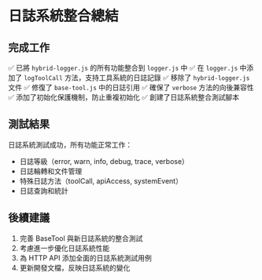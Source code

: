 # 日誌系統整合總結

## 完成工作

✅ 已將 `hybrid-logger.js` 的所有功能整合到 `logger.js` 中
✅ 在 `logger.js` 中添加了 `logToolCall` 方法，支持工具系統的日誌記錄
✅ 移除了 `hybrid-logger.js` 文件
✅ 修復了 `base-tool.js` 中的日誌引用
✅ 確保了 `verbose` 方法的向後兼容性
✅ 添加了初始化保護機制，防止重複初始化
✅ 創建了日誌系統整合測試腳本

## 測試結果

日誌系統測試成功，所有功能正常工作：

- 日誌等級（error, warn, info, debug, trace, verbose）
- 日誌輪轉和文件管理
- 特殊日誌方法（toolCall, apiAccess, systemEvent）
- 日誌查詢和統計

## 後續建議

1. 完善 BaseTool 與新日誌系統的整合測試
2. 考慮進一步優化日誌系統性能
3. 為 HTTP API 添加全面的日誌系統測試用例
4. 更新開發文檔，反映日誌系統的變化
